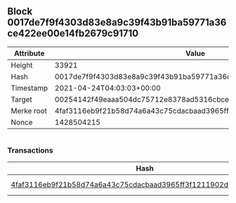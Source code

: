 ## Block 0017de7f9f4303d83e8a9c39f43b91ba59771a36ce422ee00e14fb2679c91710

Attribute | Value
--- | ---
Height | 33921
Hash | 0017de7f9f4303d83e8a9c39f43b91ba59771a36ce422ee00e14fb2679c91710
Timestamp | 2021-04-24T04:03:03+00:00
Target | 00254142f49eaaa504dc75712e8378ad5316cbcead634704b3734b6271167cc4
Merke root | 4faf3116eb9f21b58d74a6a43c75cdacbaad3965ff3f1211902d153ce4f33c9a
Nonce | 1428504215

```

```

### Transactions

Hash | Amount
--- | ---
[4faf3116eb9f21b58d74a6a43c75cdacbaad3965ff3f1211902d153ce4f33c9a](4faf3116eb9f21b58d74a6a43c75cdacbaad3965ff3f1211902d153ce4f33c9a.md) | 10.00000000 SKEPTI 
